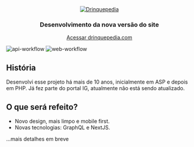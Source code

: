 <div align="center">
  <div><a href="http://www.drinquepedia.com/"><img src="http://www.drinquepedia.com/img/logo.jpg" alt="Drinquepedia"></a></div>
  <h3 align="center">Desenvolvimento da nova versão do site</h3>
  <p><a href="http://www.drinquepedia.com/">Acessar drinquepedia.com</a></p>
</div>

![api-workflow](https://github.com/betofigueiredo/Drinquepedia/actions/workflows/ci-api.yaml/badge.svg) ![web-workflow](https://github.com/betofigueiredo/Drinquepedia/actions/workflows/ci-web.yaml/badge.svg)

## História

Desenvolvi esse projeto há mais de 10 anos, inicialmente em ASP e depois em PHP. Já fez parte do portal IG, atualmente não está sendo atualizado.

## O que será refeito?

- Novo design, mais limpo e mobile first.
- Novas tecnologias: GraphQL e NextJS.

...mais detalhes em breve
